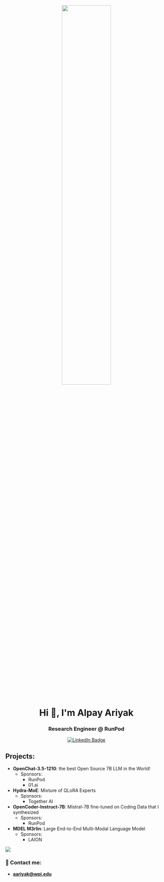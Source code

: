 <div align="center">
        <a>
    <img src="https://github.com/imoneoi/openchat/raw/master/assets/logo_new.png" style="width: 55%">
  </a>
</div>

<h1 align="center">Hi 👋, I'm Alpay Ariyak</h1>
<h3 align="center"> Research Engineer @ RunPod </h3>
<p align="center">
<a href="https://www.linkedin.com/in/alpayariyak"><img src="https://img.shields.io/badge/LinkedIn-blue?style=for-the-badge&logo=linkedin&logoColor=white" alt="LinkedIn Badge"></a>
</p>

## Projects:
- **OpenChat-3.5-1210**: the best Open Source 7B LLM in the World!
  - Sponsors:
    - RunPod
    - 01.ai
- **Hydra-MoE**: Mixture of QLoRA Experts
  - Sponsors:
    - Together AI
- **OpenCoder-Instruct-7B**: Mistral-7B fine-tuned on Coding Data that I synthesized
  - Sponsors:
    - RunPod
- **MDEL M3rlin**: Large End-to-End Multi-Modal Language Model
  - Sponsors:
    - LAION

![](https://private-user-images.githubusercontent.com/98838263/248109790-b81eff1a-e7c2-48af-9667-196582d304b8.png?jwt=eyJhbGciOiJIUzI1NiIsInR5cCI6IkpXVCJ9.eyJrZXkiOiJrZXkxIiwiZXhwIjoxNjg3NDgyNDMxLCJuYmYiOjE2ODc0ODIxMzEsInBhdGgiOiIvOTg4MzgyNjMvMjQ4MTA5NzkwLWI4MWVmZjFhLWU3YzItNDhhZi05NjY3LTE5NjU4MmQzMDRiOC5wbmc_WC1BbXotQWxnb3JpdGhtPUFXUzQtSE1BQy1TSEEyNTYmWC1BbXotQ3JlZGVudGlhbD1BS0lBSVdOSllBWDRDU1ZFSDUzQSUyRjIwMjMwNjIzJTJGdXMtZWFzdC0xJTJGczMlMkZhd3M0X3JlcXVlc3QmWC1BbXotRGF0ZT0yMDIzMDYyM1QwMTAyMTFaJlgtQW16LUV4cGlyZXM9MzAwJlgtQW16LVNpZ25hdHVyZT0wYTRiNWUxNDRhOTE0ODVlZDc4OGQ2Y2RiMjViMWNhMDkwZmI5NDRkZTJmMGU3OWRmYmRiNDFlNWRlYjFjNmEzJlgtQW16LVNpZ25lZEhlYWRlcnM9aG9zdCZhY3Rvcl9pZD0wJmtleV9pZD0wJnJlcG9faWQ9MCJ9.odN83XNh9ls2yaBQmmFFgxGFnIg0bF6ACF7W-uN8HaQ)


### 📧 Contact me:
- **aariyak@wpi.edu**

